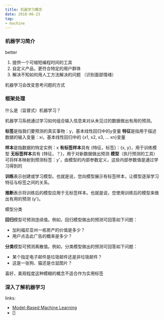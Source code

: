 ```yaml
---
title: 机器学习概念
date: 2018-06-23
tag:
- machine
---
```




### 机器学习简介
better

1. 提供一个可缩短编程时间的工具
2. 自定义产品，更符合特定的用户群体
3. 解决不知如何用人工方法解决的问题 （识别面部情绪）


机器学习会改变思考问题的方式

### 框架处理

什么是（监督式）机器学习？

机器学习系统通过学习如何组合输入信息来对从未见过的数据做出有用的预测。


**标签**是指我们要预测的真实事物：y，基本线性回归中的y变量
**特征**是指用于描述数据的输入变量：xi，基本线性回归中的 {x1, x2, x3, ... xn}变量

**样本**是指数据的特定实例：x
**有标签样本**具有 {特征，标签}：{x, y}，用于训练模型
**无标签样本**具有 {特征，？}，用于对新数据做出预测
**模型**（执行预测的工具）可将样本映射到预测标签：y'，由模型的内部参数定义，这些内部参数值是通过学习得到的

**训练**表示创建或学习模型。也就是说，您向模型展示有标签样本，让模型逐渐学习特征与标签之间的关系。

**推断**表示将训练后的模型应用于无标签样本。也就是说，您使用训练后的模型来做出有用的预测 (y')。


模型分类

**回归**模型可预测连续值。例如，回归模型做出的预测可回答如下问题：

- 加利福尼亚州一栋房产的价值是多少？
- 用户点击此广告的概率是多少？

**分类**模型可预测离散值。例如，分类模型做出的预测可回答如下问题：

- 某个指定电子邮件是垃圾邮件还是非垃圾邮件？
- 这是一张狗、猫还是仓鼠图片？


喜好，美观程度这种模糊的概念不适合作为实用标签


### 深入了解机器学习



links: 

- [Model-Based Machine Learning](http://mbmlbook.com/index.html)
- []